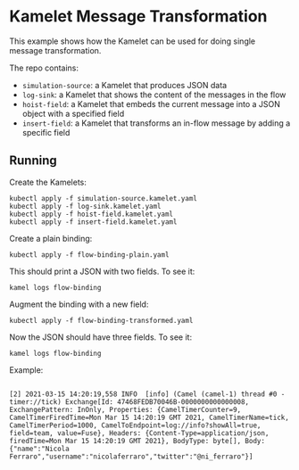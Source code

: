 # Kamelet Message Transformation

This example shows how the Kamelet can be used for doing single message transformation.

The repo contains:
- `simulation-source`: a Kamelet that produces JSON data
- `log-sink`: a Kamelet that shows the content of the messages in the flow
- `hoist-field`: a Kamelet that embeds the current message into a JSON object with a specified field
- `insert-field`: a Kamelet that transforms an in-flow message by adding a specific field

## Running

Create the Kamelets:

```
kubectl apply -f simulation-source.kamelet.yaml
kubectl apply -f log-sink.kamelet.yaml
kubectl apply -f hoist-field.kamelet.yaml
kubectl apply -f insert-field.kamelet.yaml
```

Create a plain binding:

```
kubectl apply -f flow-binding-plain.yaml
```

This should print a JSON with two fields. To see it:

```
kamel logs flow-binding
```

Augment the binding with a new field:

```
kubectl apply -f flow-binding-transformed.yaml
```

Now the JSON should have three fields. To see it:

```
kamel logs flow-binding
```

Example:

```

[2] 2021-03-15 14:20:19,558 INFO  [info] (Camel (camel-1) thread #0 - timer://tick) Exchange[Id: 47468FEDB70046B-0000000000000008, ExchangePattern: InOnly, Properties: {CamelTimerCounter=9, CamelTimerFiredTime=Mon Mar 15 14:20:19 GMT 2021, CamelTimerName=tick, CamelTimerPeriod=1000, CamelToEndpoint=log://info?showAll=true, field=team, value=Fuse}, Headers: {Content-Type=application/json, firedTime=Mon Mar 15 14:20:19 GMT 2021}, BodyType: byte[], Body: {"name":"Nicola Ferraro","username":"nicolaferraro","twitter":"@ni_ferraro"}]
```
